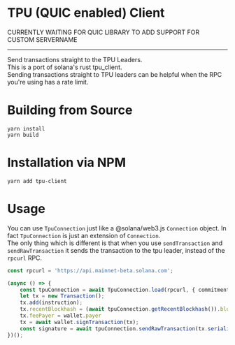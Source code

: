 # TPU (QUIC enabled) Client

CURRENTLY WAITING FOR QUIC LIBRARY TO ADD SUPPORT FOR CUSTOM SERVERNAME

-----------------------------------------------------------------------------------------

Send transactions straight to the TPU Leaders.  
This is a port of solana's rust tpu_client.  
Sending transactions straight to TPU leaders can be helpful when the RPC you're using has a rate limit.

# Building from Source

```
yarn install
yarn build
```

# Installation via NPM

```
yarn add tpu-client
```

# Usage  
  
You can use `TpuConnection` just like a @solana/web3.js `Connection` object. In fact `TpuConnection` is just an extension of `Connection`.  
The only thing which is different is that when you use `sendTransaction` and `sendRawTransaction` it sends the transaction to the tpu leader, instead of the `rpcurl` RPC.  

```ts
const rpcurl = 'https://api.mainnet-beta.solana.com';

(async () => {
    const tpuConnection = await TpuConnection.load(rpcurl, { commitment: 'processed' });
    let tx = new Transaction();
    tx.add(instruction);
    tx.recentBlockhash = (await tpuConnection.getRecentBlockhash()).blockhash;
    tx.feePayer = wallet.payer
    tx = await wallet.signTransaction(tx);
    const signature = await tpuConnection.sendRawTransaction(tx.serialize());
})();

```
